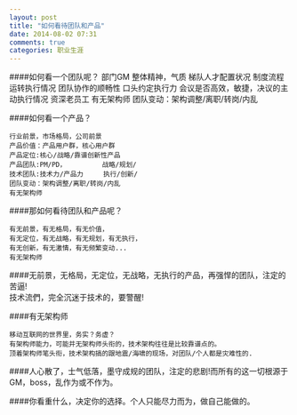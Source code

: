 ```yaml
---
layout: post
title: "如何看待团队和产品"
date: 2014-08-02 07:31
comments: true
categories: 职业生涯
---
```


####如何看一个团队呢？
    部门GM
    整体精神，气质
    梯队人才配置状况
    制度流程运转执行情况
    团队协作的顺畅性
    口头约定执行力
    会议是否高效，敏捷，决议的主动执行情况
    资深老员工
    有无架构师
    团队变动：架构调整/离职/转岗/内乱
    
####如何看一个产品？

    行业前景，市场格局，公司前景
    产品价值：产品用户群，核心用户群
    产品定位:核心/战略/靠谱创新性产品
    产品团队:PM/PD，         战略/规划/
    技术团队:技术力/产品力     执行/创新/   
    团队变动：架构调整/离职/转岗/内乱
    有无架构师        

####那如何看待团队和产品呢？   
    
    有无前景，有无格局，有无价值，
    有无定位，有无战略，有无规划，有无执行，
    有无创新，有无激情，有无频繁变动...
    有无架构师
    
####无前景，无格局，无定位，无战略，无执行的产品，再强悍的团队，注定的苦逼!    
    技术流們，完全沉迷于技术的，要警醒! 

####有无架构师
    
    移动互联网的世界里，务实？务虚？   
    有架构师能力，可能并无架构师头衔的，技术架构往往是比较靠谱点的。
    顶着架构师笔头衔，技术架构搞的跟地震/海啸的现场，对团队/个人都是灾难性的.
    
####人心散了，士气低落，墨守成规的团队，注定的悲剧!而所有的这一切根源于GM，boss，乱作为或不作为。

####你看重什么，决定你的选择。个人只能尽力而为，做自己能做的。